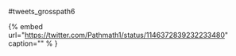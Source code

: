 #tweets_grosspath6

{% embed url="https://twitter.com/Pathmath1/status/1146372839232233480"  caption="" % }
